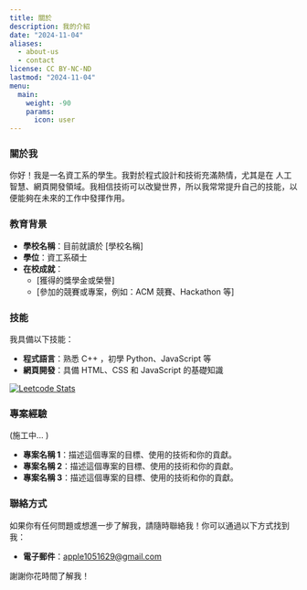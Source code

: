 ```yaml
---
title: 關於
description: 我的介紹
date: "2024-11-04"
aliases:
  - about-us
  - contact
license: CC BY-NC-ND
lastmod: "2024-11-04"
menu:
  main:
    weight: -90
    params:
      icon: user
---
```


### 關於我

你好！我是一名資工系的學生。我對於程式設計和技術充滿熱情，尤其是在 人工智慧、網頁開發領域。我相信技術可以改變世界，所以我常常提升自己的技能，以便能夠在未來的工作中發揮作用。

### 教育背景

- **學校名稱**：目前就讀於 [學校名稱]
- **學位**：資工系碩士
- **在校成就**：
  - [獲得的獎學金或榮譽]
  - [參加的競賽或專案，例如：ACM 競賽、Hackathon 等]

### 技能

我具備以下技能：

- **程式語言**：熟悉 C++ ，初學 Python、JavaScript 等
- **網頁開發**：具備 HTML、CSS 和 JavaScript 的基礎知識

[![Leetcode Stats](https://leetcard.jacoblin.cool/david0970?ext=contest)](https://leetcode.com/david0970)

### 專案經驗

(施工中... )

- **專案名稱 1**：描述這個專案的目標、使用的技術和你的貢獻。
- **專案名稱 2**：描述這個專案的目標、使用的技術和你的貢獻。
- **專案名稱 3**：描述這個專案的目標、使用的技術和你的貢獻。

### 聯絡方式

如果你有任何問題或想進一步了解我，請隨時聯絡我！你可以通過以下方式找到我：

- **電子郵件**：apple1051629@gmail.com

謝謝你花時間了解我！
